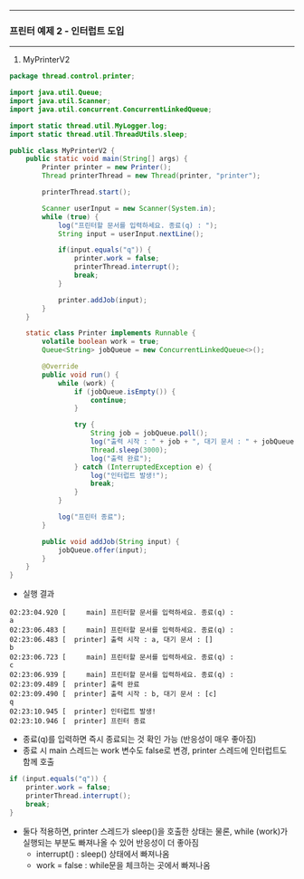 -----
### 프린터 예제 2 - 인터럽트 도입
-----
1. MyPrinterV2
```java
package thread.control.printer;

import java.util.Queue;
import java.util.Scanner;
import java.util.concurrent.ConcurrentLinkedQueue;

import static thread.util.MyLogger.log;
import static thread.util.ThreadUtils.sleep;

public class MyPrinterV2 {
    public static void main(String[] args) {
        Printer printer = new Printer();
        Thread printerThread = new Thread(printer, "printer");

        printerThread.start();

        Scanner userInput = new Scanner(System.in);
        while (true) {
            log("프린터할 문서를 입력하세요. 종료(q) : ");
            String input = userInput.nextLine();

            if(input.equals("q")) {
                printer.work = false;
                printerThread.interrupt();
                break;
            }

            printer.addJob(input);
        }
    }

    static class Printer implements Runnable {
        volatile boolean work = true;
        Queue<String> jobQueue = new ConcurrentLinkedQueue<>();

        @Override
        public void run() {
            while (work) {
                if (jobQueue.isEmpty()) {
                    continue;
                }

                try {
                    String job = jobQueue.poll();
                    log("출력 시작 : " + job + ", 대기 문서 : " + jobQueue);
                    Thread.sleep(3000);
                    log("출력 완료");
                } catch (InterruptedException e) {
                    log("인터럽트 발생!");
                    break;
                }
            }

            log("프린터 종료");
        }

        public void addJob(String input) {
            jobQueue.offer(input);
        }
    }
}
```
  - 실행 결과
```
02:23:04.920 [     main] 프린터할 문서를 입력하세요. 종료(q) : 
a
02:23:06.483 [     main] 프린터할 문서를 입력하세요. 종료(q) : 
02:23:06.483 [  printer] 출력 시작 : a, 대기 문서 : []
b
02:23:06.723 [     main] 프린터할 문서를 입력하세요. 종료(q) : 
c
02:23:06.939 [     main] 프린터할 문서를 입력하세요. 종료(q) : 
02:23:09.489 [  printer] 출력 완료
02:23:09.490 [  printer] 출력 시작 : b, 대기 문서 : [c]
q
02:23:10.945 [  printer] 인터럽트 발생!
02:23:10.946 [  printer] 프린터 종료
```

  - 종료(q)를 입력하면 즉시 종료되는 것 확인 가능 (반응성이 매우 좋아짐)
  - 종료 시 main 스레드는 work 변수도 false로 변경, printer 스레드에 인터럽트도 함께 호출
```java
if (input.equals("q")) {
    printer.work = false;
    printerThread.interrupt();
    break;
}
```
  - 둘다 적용하면, printer 스레드가 sleep()을 호출한 상태는 물론, while (work)가 실행되는 부분도 빠져나올 수 있어 반응성이 더 좋아짐
    + interrupt() : sleep() 상태에서 빠져나옴
    + work = false : while문을 체크하는 곳에서 빠져나옴
